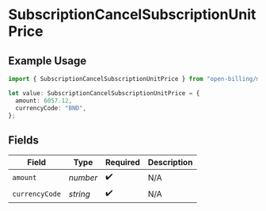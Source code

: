 # SubscriptionCancelSubscriptionUnitPrice

## Example Usage

```typescript
import { SubscriptionCancelSubscriptionUnitPrice } from "open-billing/models/operations";

let value: SubscriptionCancelSubscriptionUnitPrice = {
  amount: 6057.12,
  currencyCode: "BND",
};
```

## Fields

| Field              | Type               | Required           | Description        |
| ------------------ | ------------------ | ------------------ | ------------------ |
| `amount`           | *number*           | :heavy_check_mark: | N/A                |
| `currencyCode`     | *string*           | :heavy_check_mark: | N/A                |